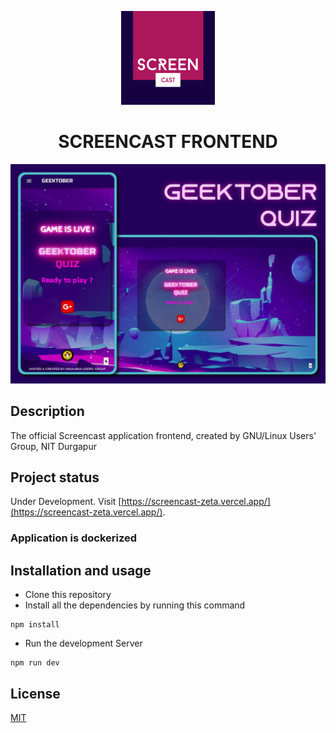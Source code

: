 <p align="center">
  <a href="https://screencast.anweshadan.vercel.app/">
    <img alt="logo" src="public/scl.png" width="150" />
  </a>
</p>
<h1 align="center">
  SCREENCAST FRONTEND
</h1>

<p align="center"><img alt="ui" src="public/ui.jpg" width="800" /></p>

## Description

The official Screencast application frontend, created by GNU/Linux Users' Group, NIT Durgapur

## Project status

Under Development. Visit [https://screencast-zeta.vercel.app/](https://screencast-zeta.vercel.app/).

<h3>Application is dockerized<h3>

## Installation and usage

- Clone this repository
- Install all the dependencies by running this command

```
npm install
```

- Run the development Server

```
npm run dev
```

## License

[MIT](./LICENSE)
